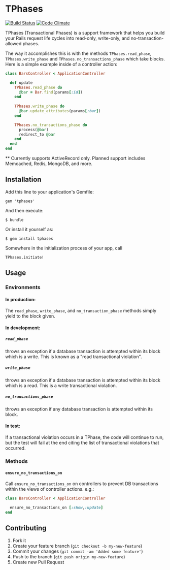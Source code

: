 # TPhases

[![Build Status](https://travis-ci.org/charleseff/tphases.png)](https://travis-ci.org/charleseff/tphases)
[![Code Climate](https://codeclimate.com/badge.png)](https://codeclimate.com/github/charleseff/tphases)

TPhases (Transactional Phases) is a support framework that helps you build your Rails request life cycles into read-only, write-only, and no-transaction-allowed phases.

The way it accomplishes this is with the methods `TPhases.read_phase`, `TPhases.write_phase` and `TPhases.no_transactions_phase` which take blocks.  Here is a simple example inside of a controller action:

```ruby
class BarsController < ApplicationController

  def update
    TPhases.read_phase do
      @bar = Bar.find(params[:id])
    end
    
    TPhases.write_phase do
      @bar.update_attributes(params[:bar])
    end

    TPhases.no_transactions_phase do
      process(@bar)
      redirect_to @bar
    end
  end
end
```

** Currently supports ActiveRecord only.  Planned support includes Memcached, Redis, MongoDB, and more.

## Installation

Add this line to your application's Gemfile:

    gem 'tphases'

And then execute:

    $ bundle

Or install it yourself as:

    $ gem install tphases

Somewhere in the initialization process of your app, call 

    TPhases.initiate!

## Usage

### Environments

#### In production:
The `read_phase`, `write_phase`, and `no_transaction_phase` methods simply yield to the block given.

#### In development:

##### `read_phase`
throws an exception if a database transaction is attempted within its block which is a write.  This is known as a "read transactional violation".

##### `write_phase`
throws an exception if a database transaction is attempted within its block which is a read.  This is a write transactional violation.

##### `no_transactions_phase`
throws an exception if any database transaction is attempted within its block.

#### In test:
If a transactional violation occurs in a TPhase, the code will continue to run, but the test will fail at the end citing the list of transactional violations that occurred.

### Methods

#### `ensure_no_transactions_on`
Call `ensure_no_transactions_on` on controllers to prevent DB transactions within the views of controller actions.  e.g.:

```ruby
class BarsController < ApplicationController

  ensure_no_transactions_on [:show,:update]
end
```


## Contributing

1. Fork it
2. Create your feature branch (`git checkout -b my-new-feature`)
3. Commit your changes (`git commit -am 'Added some feature'`)
4. Push to the branch (`git push origin my-new-feature`)
5. Create new Pull Request
